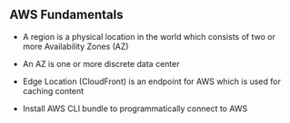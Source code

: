 ## AWS Fundamentals

- A region is a physical location in the world which consists of two or more Availability Zones (AZ)

- An AZ is one or more discrete data center

- Edge Location (CloudFront) is an endpoint for AWS which is used for caching content

- Install AWS CLI bundle to programmatically connect to AWS
